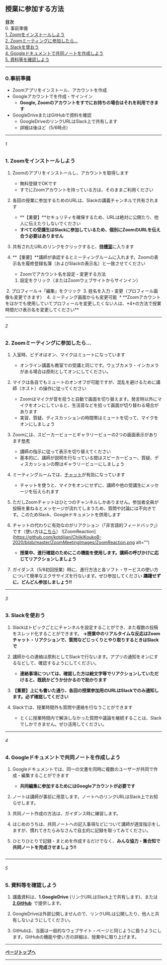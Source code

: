 ## 授業に参加する方法
**目次**    
0. 事前準備    
[1. Zoomをインストールしよう](#1)    
[2. Zoomミーティングに参加したら...](#2)    
[3. Slackを使おう](#3)    
[4. Googleドキュメントで共同ノートを作成しよう](#4)    
[5. 資料等を確認しよう](#5)    


***
### 0.事前準備
* Zoomアプリをインストール、アカウントを作成
* Googleアカウントでを作成・サインイン
    * **Google, Zoomのアカウントをすでにお持ちの場合はそれを利用できます**
* GoogleDriveまたはGitHubで資料を確認
    * GoogleDriveのリンクURLはSlack上で共有します
    * 詳細は後ほど（5/6時点）    

***
###### 1
### **1. Zoomをインストールしよう**
1. Zoomのアプリをインストールし、アカウントを取得します
    * 無料登録でOKです
    * すでにZoomアカウントを持っている方は、そのままご利用ください
    
2. 各回の授業に参加するためのURLは、Slackの講義チャンネルで共有されます
    * **【重要】**セキュリティを確保するため、URLは絶対に公開たり、他人に伝えたりしないでください
    * **すべての受講生はSlackに参加しているため、個別にZoomのURLを伝え合う必要はありません**

3. 共有されたURLのリンクをクリックすると、[**待機室**](https://zoom-support.nissho-ele.co.jp/hc/ja/articles/360025314811-%E5%BE%85%E6%A9%9F%E5%AE%A4)に入ります

4.  **【重要】**講師が承認するとミーティングルームに入れます。Zoomの表示名を履修登録名簿（およびSlackの表示名）と一致させてください    
    * Zoomでアカウント名を設定・変更する方法
    1. 設定をクリック（またはZoomウェブサイトからサインイン）
<img src="https://github.com/kotdijian/ChiikiKoukoB-2020/blob/master/ZoomMeetingImages/ZoomSetting.png" alt="">    
    2. プロフィール→「編集」をクリック
<img src="https://github.com/kotdijian/ChiikiKoukoB-2020/blob/master/ZoomMeetingImages/ZoomProfileSettings.png" alt="">
    3. 姓名を入力・変更（プロフィール画像も変更できます）
<img src="https://github.com/kotdijian/ChiikiKoukoB-2020/blob/master/ZoomMeetingImages/ZoomProfileSetting2.png" alt="">
    4. ミーティング画面からも変更可能
<img src="https://github.com/kotdijian/ChiikiKoukoB-2020/blob/master/ZoomMeetingImages/ZoomProfileSetting3.png" alt="">
    * **Zoomアカウントをほかでも使用していてプロフィールを変更したくない人は、*4*の方法で授業時間だけ表示名を変更してください**

***
###### 2
### **2. Zoomミーティングに参加したら...**
1. 入室時、ビデオはオン、マイクはミュートになっています    
    * オンライン講義も教室での受講と同じです。ウェブカメラ・インカメラがある場合は原則としてオンにしてください。

2. マイクは各自でもミュートのオンオフが可能ですが、混乱を避けるために講師（ホスト）の操作に従ってください
    * Zoomはマイクが音を拾うと自動で画面を切り替えます。発言時以外にマイクをオンにしていると、生活音などを拾って画面が切り替わる場合があります
    * 実習、質疑、ディスカッションの時間帯はミュートを切って、マイクをオンにしましょう

3. Zoomには、スピーカービューとギャラリービューの2つの画面表示があります[参考](https://zoom-shukyaku.com/zoom%EF%BC%8D%E3%82%AE%E3%83%A3%E3%83%A9%E3%83%AA%E3%83%BC%E3%83%93%E3%83%A5%E3%83%BC%E3%83%BC%E3%82%B9%E3%83%94%E3%83%BC%E3%82%AB%E3%83%BC%E3%83%93%E3%83%A5%E3%83%BC%E3%83%BC/)
    * 講師の指示に従って表示を切り替えてください
    * 基本的に、講師が説明を行なっている間はスピーカービュー、質疑、ディスカッションの際はギャラリービューにしましょう
    
4.  ミーティングルームでは、[チャット](https://support.zoom.us/hc/ja/articles/203650445-%E3%83%9F%E3%83%BC%E3%83%86%E3%82%A3%E3%83%B3%E3%82%B0%E5%86%85%E3%83%81%E3%83%A3%E3%83%83%E3%83%88)が有効になっています
    * チャットを使うと、マイクをオンにせずに、講師や他の受講生にメッセージを伝えられます

5. ただしZoomチャットはひとつのチャンネルしかありません。参加者全員が投稿を重ねるとメッセージが流れてしまうため、質問や討論には不向きです。このためSlack、Googleドキュメントを併用します

6. チャットの代わりに有効なのがリアクション（「非言語的フィードバック」）です（使い方は[こちら](https://zoom-support.nissho-ele.co.jp/hc/ja/articles/360025314131-%E3%83%9F%E3%83%BC%E3%83%86%E3%82%A3%E3%83%B3%E3%82%B0%E4%B8%AD%E3%81%AE%E9%9D%9E%E8%A8%80%E8%AA%9E%E7%9A%84%E3%83%95%E3%82%A3%E3%83%BC%E3%83%89%E3%83%90%E3%83%83%E3%82%AF)）
![ZoomReaction](https://github.com/kotdijian/ChiikiKoukoB-2020/blob/master/ZoomMeetingImages/ZoomReaction.png alt="")
    * **授業中、進行確認のためにこの機能を使用します。講師の呼びかけに応じてリアクションしましょう**
    
7. ガイダンス（5/8初回授業）時に、進行方法と各ソフト・サービスの使い方について簡単なエクササイズを行ないます。ぜひ参加してください
    **躊躇せずに、どんどん参加しましょう!!**

***
###### 3
### 3. Slackを使おう
1. Slackはトピックごとにチャンネルを設定することができ、また複数の投稿をスレッド化することができます。
**→授業中のリアルタイムな反応はZoomチャット・リアクションで、質問などじっくりとやり取りするときはSlackで**

2. 講師からの連絡は原則としてSlackで行ないます。アプリの通知をオンにするなどして、確認するようにしてください。
    * **連絡事項については、確認した方は絵文字等でリアクションしていただけると、既読かどうか分かるので助かります**

3. **【重要】上にも書いた通り、各回の授業参加用のURLはSlackでのみ通知します。必ず確認してください**

4. Slackでは、授業時間外も質問や連絡を行なうことができます
    * とくに授業時間内で解決しなかった質問や議論を継続することは、Slackでしかできません。ぜひ活用してください。    

***
###### 4
### 4. Googleドキュメントで共同ノートを作成しよう
1. Googleドキュメントでは、同一の文書を同時に複数のユーザーが共同で作成・編集することができます
    * **共同編集に参加するためにはGoogleアカウントが必要です**

2. ノートは講師が事前に用意します。ノートへのリンクURLはSlack上でお知らせします。

3. 共同ノート作成の方法は、ガイダンス時に練習します。    

4. はじめのうちは、共同ノートへの記入事項などについて講師が適宜指示をしますが、慣れてきたらみなさんで自主的に記録を取ってみてください。

5. ひとりひとりで記録・まとめを作成するだけでなく、**みんな協力・集合知で共同ノートを完成させましょう!!**
<img src="https://github.com/kotdijian/ChiikiKoukoB-2020/blob/master/ZoomMeetingImages/CollaboNoteTaking.png" alt="">    

***
###### 5
### **5. 資料等を確認しよう**

1. 講義資料は、**1.GoogleDrive** (リンクURLはSlack上で共有します)、または **[2.GitHub](https://github.com/kotdijian/ChiikiKoukoB-2020)
<img src="https://github.com/kotdijian/ChiikiKoukoB-2020/blob/master/ZoomMeetingImages/GitHubRepositry.png" alt="">** で提供します。

2. GoogleDriveは外部公開しませんので、リンクURLは公開したり、他人と共有しないようにしてください。    

3. GitHubは、当面は一般的なウェブサイト・ページと同じように扱うようにします。GitHubの機能や使い方の詳細は、授業中に取り上げます。

***
**[ページトップへ](#授業に参加する方法)**


***
